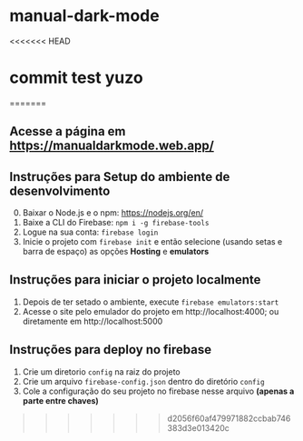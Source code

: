 # manual-dark-mode
<<<<<<< HEAD

# commit test yuzo
=======
## Acesse a página em https://manualdarkmode.web.app/

## Instruções para Setup do ambiente de desenvolvimento
0. Baixar o Node.js e o npm: https://nodejs.org/en/
1. Baixe a CLI do Firebase: `npm i -g firebase-tools`
2. Logue na sua conta: `firebase login`
3. Inicie o projeto com `firebase init` e então selecione (usando setas e barra de espaço) as opções **Hosting** e **emulators**

## Instruções para iniciar o projeto localmente
1. Depois de ter setado o ambiente, execute `firebase emulators:start`
2. Acesse o site pelo emulador do projeto em http://localhost:4000; ou diretamente em http://localhost:5000

## Instruções para deploy no firebase
1. Crie um diretorio `config` na raiz do projeto 
2. Crie um arquivo `firebase-config.json` dentro do diretório `config`
3. Cole a configuração do seu projeto no firebase nesse arquivo **(apenas a parte entre chaves)** 
>>>>>>> d2056f60af479971882ccbab746383d3e013420c
